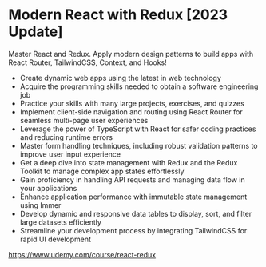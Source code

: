 # Modern React with Redux [2023 Update]
Master React and Redux. Apply modern design patterns to build apps with React Router, TailwindCSS, Context, and Hooks!

* Create dynamic web apps using the latest in web technology
* Acquire the programming skills needed to obtain a software engineering job
* Practice your skills with many large projects, exercises, and quizzes
* Implement client-side navigation and routing using React Router for seamless multi-page user experiences
* Leverage the power of TypeScript with React for safer coding practices and reducing runtime errors
* Master form handling techniques, including robust validation patterns to improve user input experience
* Get a deep dive into state management with Redux and the Redux Toolkit to manage complex app states effortlessly
* Gain proficiency in handling API requests and managing data flow in your applications
* Enhance application performance with immutable state management using Immer
* Develop dynamic and responsive data tables to display, sort, and filter large datasets efficiently
* Streamline your development process by integrating TailwindCSS for rapid UI development

https://www.udemy.com/course/react-redux

